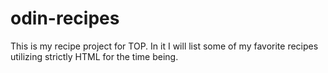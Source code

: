 # odin-recipes

This is my recipe project for TOP. In it I will list some of my favorite recipes utilizing strictly HTML for the time being.